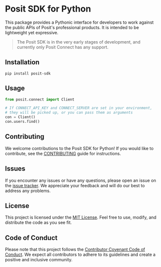 # Posit SDK for Python

This package provides a Pythonic interface for developers to work against the public APIs of Posit's professional products. It is intended to be lightweight yet expressive.

> The Posit SDK is in the very early stages of development, and currently only Posit Connect has any support.

## Installation

```shell
pip install posit-sdk
```

## Usage

```python
from posit.connect import Client

# If CONNECT_API_KEY and CONNECT_SERVER are set in your environment,
# they will be picked up, or you can pass them as arguments
con = Client()
con.users.find()
```

## Contributing

We welcome contributions to the Posit SDK for Python! If you would like to contribute, see the [CONTRIBUTING](CONTRIBUTING.md) guide for instructions.

## Issues

If you encounter any issues or have any questions, please open an issue on the [issue tracker](https://github.com/posit-dev/posit-sdk-py/issues). We appreciate your feedback and will do our best to address any problems.

## License

This project is licensed under the [MIT License](LICENSE). Feel free to use, modify, and distribute the code as you see fit.

## Code of Conduct

Please note that this project follows the [Contributor Covenant Code of Conduct](CODE_OF_CONDUCT.md). We expect all contributors to adhere to its guidelines and create a positive and inclusive community.
